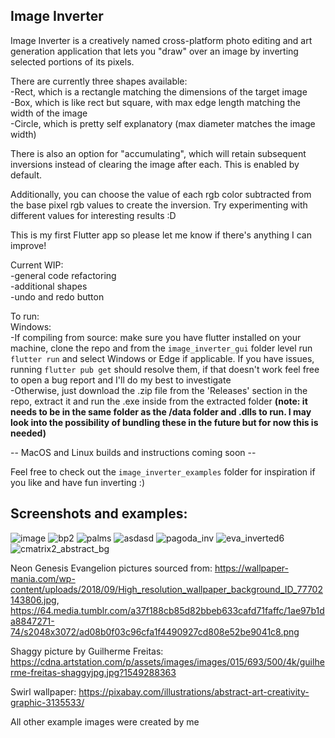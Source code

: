 Image Inverter
--------------
Image Inverter is a creatively named cross-platform photo editing and art generation application that lets you "draw" over an image by inverting selected portions of its pixels.

There are currently three shapes available:  
-Rect, which is a rectangle matching the dimensions of the target image  
-Box, which is like rect but square, with max edge length matching the width of the image  
-Circle, which is pretty self explanatory (max diameter matches the image width)  

There is also an option for "accumulating", which will retain subsequent inversions instead of clearing the image after each. This is enabled by default.  

Additionally, you can choose the value of each rgb color subtracted from the base pixel rgb values to create the inversion. Try experimenting with different values for interesting results :D

This is my first Flutter app so please let me know if there's anything I can improve!

Current WIP:  
-general code refactoring  
-additional shapes  
-undo and redo button  

To run:  
Windows:  
-If compiling from source: make sure you have flutter installed on your machine, clone the repo and from the `image_inverter_gui` folder level run `flutter run` and select Windows or Edge if applicable. If you have issues, running `flutter pub get` should resolve them, if that doesn't work feel free to open a bug report and I'll do my best to investigate  
-Otherwise, just download the .zip file from the 'Releases' section in the repo, extract it and run the .exe inside from the extracted folder **(note: it needs to be in the same folder as the /data folder and .dlls to run. I may look into the possibility of bundling these in the future but for now this is needed)**

-- MacOS and Linux builds and instructions coming soon --

Feel free to check out the `image_inverter_examples` folder for inspiration if you like and have fun inverting :)

Screenshots and examples:
---------------------------------------------------------------------------------------------------------------
![image](https://github.com/user-attachments/assets/64fd7b63-5b74-4040-87d4-78059a7601f1)
![bp2](https://github.com/user-attachments/assets/f55e846a-d542-4473-b8a3-6dcf7596621b)
![palms](https://github.com/user-attachments/assets/f635069c-12ea-4ba4-a07e-c59b41ae52fe)
![asdasd](https://github.com/user-attachments/assets/2e49f990-845c-4746-b254-c1b8dc5618df)
![pagoda_inv](https://github.com/user-attachments/assets/933576ec-f4e3-4e51-b019-6f2934f7e7a1)
![eva_inverted6](https://github.com/user-attachments/assets/4cea60c5-14e6-4f54-adc0-d152a6555a56)
![cmatrix2_abstract_bg](https://github.com/user-attachments/assets/9c2d53eb-9f88-4f35-acce-9a772c60058e)

Neon Genesis Evangelion pictures sourced from: https://wallpaper-mania.com/wp-content/uploads/2018/09/High_resolution_wallpaper_background_ID_77702143806.jpg, https://64.media.tumblr.com/a37f188cb85d82bbeb633cafd71faffc/1ae97b1da8847271-74/s2048x3072/ad08b0f03c96cfa1f4490927cd808e52be9041c8.png

Shaggy picture by Guilherme Freitas: https://cdna.artstation.com/p/assets/images/images/015/693/500/4k/guilherme-freitas-shaggyjpg.jpg?1549288363

Swirl wallpaper: https://pixabay.com/illustrations/abstract-art-creativity-graphic-3135533/

All other example images were created by me
